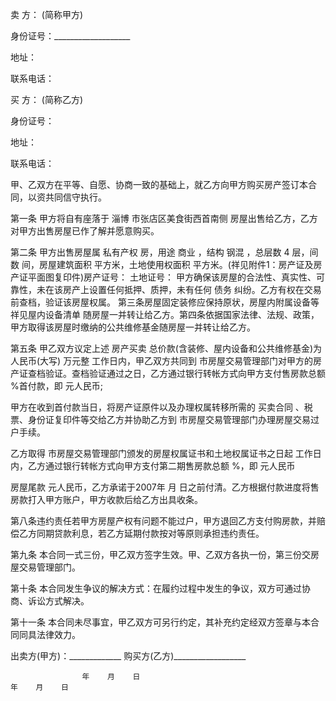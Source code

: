 
 


卖 方：       (简称甲方)    


身份证号：___________________ 


地址： 


联系电话： 


买 方：       (简称乙方) 


身份证号： 


地址： 


 联系电话：


甲、乙双方在平等、自愿、协商一致的基础上，就乙方向甲方购买房产签订本合同，以资共同信守执行。


第一条 甲方将自有座落于 
淄博
市张店区美食街西首南侧 房屋出售给乙方，乙方对甲方出售房屋已作了解并愿意购买。


第二条 甲方出售房屋属 私有产权 房，用途 商业 ，结构 钢混 ，总层数 4 层，间数 间，房屋建筑面积 平方米，土地使用权面积 平方米。(祥见附件1：房产证及房产证平面图复印件)房产证号： 土地证号： 甲方确保该房屋的合法性、真实性、可靠性，未在该房产上设置任何抵押、质押，未有任何
债务
纠纷。乙方有权在交易前查档，验证该房屋权属。 第三条房屋固定装修应保持原状，房屋内附属设备等 祥见屋内设备清单 随房屋一并转让给乙方。第四条依据国家法律、法规、政策，甲方取得该房屋时缴纳的公共维修基金随房屋一并转让给乙方。


第五条 甲乙双方议定上述
房产买卖
总价款(含装修、屋内设备和公共维修基金)为人民币(大写) 万元整 工作日内，甲乙双方共同到 市房屋交易管理部门对甲方的房产证查档验证。查档验证通过之日，乙方通过银行转帐方式向甲方支付售房款总额 %首付款，即 元人民币;


甲方在收到首付款当日，将房产证原件以及办理权属转移所需的
买卖合同
、税票、身份证复印件等交给乙方并协助乙方到 市房屋交易管理部门办理房屋交易过户手续。


乙方取得 市房屋交易管理部门颁发的房屋权属证书和土地权属证书之日起 工作日内，乙方通过银行转帐方式向甲方支付第二期售房款总额 %，即 元人民币


房屋尾款 元人民币，乙方承诺于2007年 月 日之前付清。乙方根据付款进度将售房款打入甲方账户，甲方收款后给乙方出具收条。


第八条违约责任若甲方房屋产权有问题不能过户，甲方退回乙方支付购房款，并赔偿乙方同期贷款利息，若乙方延期付款按对等原则承担违约责任。


第九条 本合同一式三份，甲乙双方签字生效。甲、乙双方各执一份，第三份交房屋交易管理部门。


第十条 本合同发生争议的解决方式：在履约过程中发生的争议，双方可通过协商、诉讼方式解决。


第十一条 本合同未尽事宜，甲乙双方可另行约定，其补充约定经双方签章与本合同同具法律效力。


出卖方(甲方)：_____________                             购买方(乙方)__________________


                    年    月    日                                                   年    月    日




 


 

 
 
 
 
 
  


  
 

  


  


  
 
 
 
 

